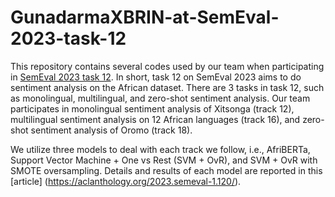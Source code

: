 # GunadarmaXBRIN-at-SemEval-2023-task-12

This repository contains several codes used by our team when participating in [SemEval 2023 task 12](https://codalab.lisn.upsaclay.fr/competitions/7320). In short, task 12 on SemEval 2023 aims to do sentiment analysis on the African dataset. There are 3 tasks in task 12, such as monolingual, multilingual, and zero-shot sentiment analysis. Our team participates in monolingual sentiment analysis of Xitsonga (track 12), multilingual sentiment analysis on 12 African languages (track 16), and zero-shot sentiment analysis of Oromo (track 18).

We utilize three models to deal with each track we follow, i.e., AfriBERTa, Support Vector Machine + One vs Rest (SVM + OvR), and SVM + OvR with SMOTE oversampling. Details and results of each model are reported in this [article] (https://aclanthology.org/2023.semeval-1.120/).
